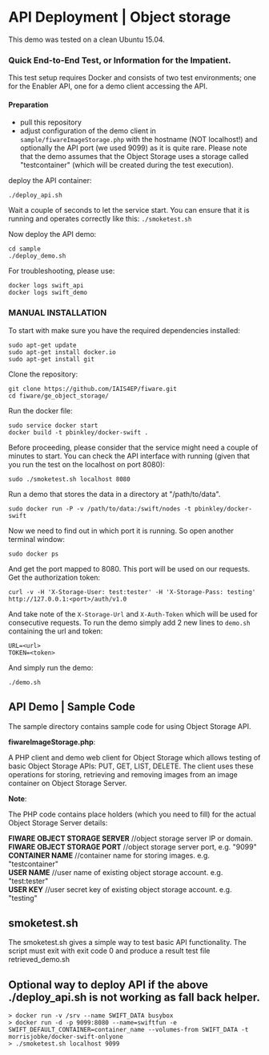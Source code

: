 API Deployment | Object storage
==============

This demo was tested on a clean Ubuntu 15.04.

### Quick End-to-End Test, or Information for the Impatient.

This test setup requires Docker and consists of two test environments; 
one for the Enabler API, one for a demo client accessing the API.

#### Preparation

- pull this repository
- adjust configuration of the demo client in `sample/fiwareImageStorage.php` with the hostname (NOT localhost!) and optionally the API port (we used 9099) as it is quite rare. Please note that the demo assumes that the Object Storage uses a storage called "testcontainer" (which will be created during the test execution).

deploy the API container:

`./deploy_api.sh`

Wait a couple of seconds to let the service start. You can ensure that it is running and operates correctly like this:
`./smoketest.sh`

Now deploy the API demo:
```
cd sample
./deploy_demo.sh
```

For troubleshooting, please use:

```
docker logs swift_api
docker logs swift_demo
```

### MANUAL INSTALLATION

To start with make sure you have the required dependencies installed:

```
sudo apt-get update
sudo apt-get install docker.io
sudo apt-get install git

```

Clone the repository:

```
git clone https://github.com/IAIS4EP/fiware.git
cd fiware/ge_object_storage/
```


Run the docker file:

```
sudo service docker start
docker build -t pbinkley/docker-swift .
```
Before proceeding, please consider that the service might need a couple of minutes to start. You can check the API interface with running (given that you run the test on the localhost on port 8080):

```
sudo ./smoketest.sh localhost 8080
```


Run a demo that stores the data in a directory at "/path/to/data".

```
sudo docker run -P -v /path/to/data:/swift/nodes -t pbinkley/docker-swift
```


Now we need to find out in which port it is running. So open another terminal window:

```
sudo docker ps
```


And get the port mapped to 8080. This port will be used on our requests.
Get the authorization token:

```
curl -v -H 'X-Storage-User: test:tester' -H 'X-Storage-Pass: testing' http://127.0.0.1:<port>/auth/v1.0
```


And take note of the `X-Storage-Url` and `X-Auth-Token` which will be used for consecutive requests.
To run the demo simply add 2 new lines to `demo.sh` containing the url and token:

```
URL=<url>
TOKEN=<token>
```

And simply run the demo:

```
./demo.sh
```

API Demo  | Sample Code
-----------

The sample directory contains sample code for using Object Storage API.

<b>fiwareImageStorage.php</b>:

A PHP client and demo web client for Object Storage which allows testing of basic Object Storage APIs: PUT, GET, LIST, DELETE.
The client uses these operations for storing, retrieving and removing images from an image container on Object Storage Server.

<b>Note</b>:

The PHP code contains place holders (which you need to fill) for the actual Object Storage Server details:

<b>FIWARE OBJECT STORAGE SERVER</b>&nbsp;//object storage server IP or domain.
<b>FIWARE OBJECT STORAGE PORT</b>&nbsp;//object storage server port, e.g. "9099"<br>
<b>CONTAINER NAME</b>&nbsp;//container name for storing images. e.g. "testcontainer"<br>
<b>USER NAME</b>&nbsp;//user name of existing object storage account. e.g. "test:tester"<br>
<b>USER KEY</b>&nbsp;//user secret key of existing object storage account. e.g. "testing"<br>


smoketest.sh
------------
The smoketest.sh gives a simple way to test basic API functionality.
The script must exit with exit code 0 and produce a result test file retrieved_demo.sh


Optional way to deploy API if the above ./deploy_api.sh is not working as fall back helper.
------------
```
> docker run -v /srv --name SWIFT_DATA busybox
> docker run -d -p 9099:8080 --name=swiftfun -e SWIFT_DEFAULT_CONTAINER=container_name --volumes-from SWIFT_DATA -t morrisjobke/docker-swift-onlyone
> ./smoketest.sh localhost 9099
```

